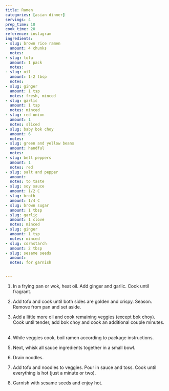 ```yaml
---
title: Ramen
categories: [asian dinner]
servings: 4
prep_time: 10
cook_time: 20
reference: instagram
ingredients:
- slug: brown rice ramen
  amount: 4 chunks
  notes:
- slug: tofu
  amount: 1 pack
  notes:
- slug: oil
  amount: 1-2 tbsp
  notes:
- slug: ginger
  amount: 1 tsp
  notes: fresh, minced
- slug: garlic
  amount: 1 tsp
  notes: minced
- slug: red onion
  amount: 1
  notes: sliced
- slug: baby bok choy
  amount: 6
  notes:
- slug: green and yellow beans
  amount: handful
  notes:
- slug: bell peppers
  amount: 1
  notes: red
- slug: salt and pepper
  amount:
  notes: to taste
- slug: soy sauce
  amount: 1/2 C
- slug: broth
  amount: 1/4 C
- slug: brown sugar
  amount: 1 tbsp
- slug: garlic
  amount: 1 clove
  notes: minced
- slug: ginger
  amount: 1 tsp
  notes: minced
- slug: cornstarch
  amount: 2 tbsp
- slug: sesame seeds
  amount:
  notes: for garnish


---
```


1. ⁣In a frying pan or wok, heat oil. Add ginger and garlic. Cook until fragrant. ⁣

2. ⁣Add tofu and cook until both sides are golden and crispy. Season. Remove from pan and set aside. ⁣
⁣⁣
3. ⁣Add a little more oil and cook remaining veggies (except bok choy). Cook until tender, add bok choy and cook an additional couple minutes. ⁣
⁣⁣
4. ⁣While veggies cook, boil ramen according to package instructions. ⁣
⁣⁣
5. ⁣Next, whisk all sauce ingredients together in a small bowl. ⁣

6. Drain noodles. ⁣

7. ⁣Add tofu and noodles to veggies. Pour in sauce and toss. Cook until everything is hot (just a minute or two). ⁣
⁣⁣
8. ⁣Garnish with sesame seeds and enjoy hot. ⁣

